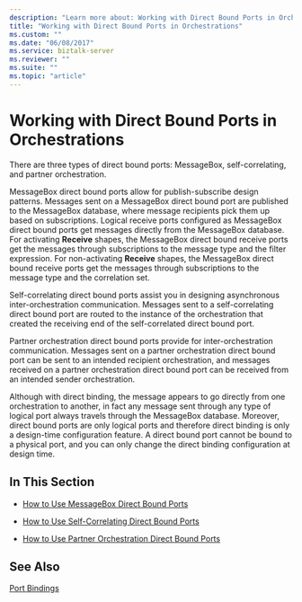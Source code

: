 ```yaml
---
description: "Learn more about: Working with Direct Bound Ports in Orchestrations"
title: "Working with Direct Bound Ports in Orchestrations"
ms.custom: ""
ms.date: "06/08/2017"
ms.service: biztalk-server
ms.reviewer: ""
ms.suite: ""
ms.topic: "article"
---
```

# Working with Direct Bound Ports in Orchestrations
There are three types of direct bound ports: MessageBox, self-correlating, and partner orchestration.  
  
 MessageBox direct bound ports allow for publish-subscribe design patterns. Messages sent on a MessageBox direct bound port are published to the MessageBox database, where message recipients pick them up based on subscriptions. Logical receive ports configured as MessageBox direct bound ports get messages directly from the MessageBox database. For activating **Receive** shapes, the MessageBox direct bound receive ports get the messages through subscriptions to the message type and the filter expression. For non-activating **Receive** shapes, the MessageBox direct bound receive ports get the messages through subscriptions to the message type and the correlation set.  
  
 Self-correlating direct bound ports assist you in designing asynchronous inter-orchestration communication. Messages sent to a self-correlating direct bound port are routed to the instance of the orchestration that created the receiving end of the self-correlated direct bound port.  
  
 Partner orchestration direct bound ports provide for inter-orchestration communication. Messages sent on a partner orchestration direct bound port can be sent to an intended recipient orchestration, and messages received on a partner orchestration direct bound port can be received from an intended sender orchestration.  
  
 Although with direct binding, the message appears to go directly from one orchestration to another, in fact any message sent through any type of logical port always travels through the MessageBox database. Moreover, direct bound ports are only logical ports and therefore direct binding is only a design-time configuration feature. A direct bound port cannot be bound to a physical port, and you can only change the direct binding configuration at design time.  
  
## In This Section  
  
-   [How to Use MessageBox Direct Bound Ports](../core/how-to-use-messagebox-direct-bound-ports.md)  
  
-   [How to Use Self-Correlating Direct Bound Ports](../core/how-to-use-self-correlating-direct-bound-ports.md)  
  
-   [How to Use Partner Orchestration Direct Bound Ports](../core/how-to-use-partner-orchestration-direct-bound-ports.md)  
  
## See Also  
 [Port Bindings](../core/port-bindings.md)
